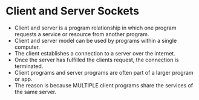 # Client and Server Sockets

- Client and server is a program relationship in which one program requests a service or resource from another program. 
- Client and server model can be used by programs within a single computer. 
- The client establishes a connection to a server over the internet. 
- Once the server has fulfilled the clients request, the connection is terminated. 
- Client programs and server programs are often part of a larger program or app.
- The reason is because MULTIPLE client programs share the services of the same server. 
